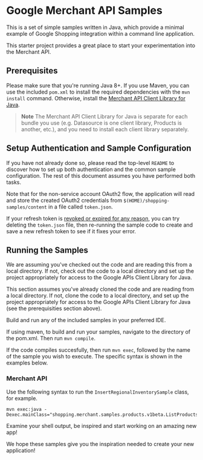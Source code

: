 # Google Merchant API Samples

This is a set of simple samples written in Java, which provide a minimal
example of Google Shopping integration within a command line application.

This starter project provides a great place to start your experimentation into
the Merchant API.

## Prerequisites

Please make sure that you're running Java 8+. If you use Maven, you can use
the included `pom.xml` to install the required dependencies with the
`mvn install` command. Otherwise, install the
[Merchant API Client Library for Java](https://developers.google.com/merchant/api/client-libraries).

> **Note**
> The Merchant API Client Library for Java is separate for each bundle you use
> (e.g. Datasource is one client library, Products is another, etc.), and you
> need to install each client library separately.

## Setup Authentication and Sample Configuration

If you have not already done so, please read the top-level `README` to discover
how to set up both authentication and the common sample configuration.  The rest
of this document assumes you have performed both tasks.

Note that for the non-service account OAuth2 flow, the application will read
and store the created OAuth2 credentials from `$(HOME)/shopping-samples/content`
in a file called `token.json`.

If your refresh token is
[revoked or expired for any reason](https://developers.google.com/identity/protocols/oauth2#expiration),
you can try deleting the `token.json` file, then re-running the sample code
to create and save a new refresh token to see if it fixes your error.

## Running the Samples

We are assuming you've checked out the code and are reading this from a local
directory. If not, check out the code to a local directory and set up the
project appropriately for access to the Google APIs Client Library for Java.

This section assumes you've already cloned the code and are reading from a local
directory. If not, clone the code to a local directory,  and set up the project
appropriately for access to the Google APIs Client Library for Java 
(see the prerequisities section above).

Build and run any of the included samples in your preferred IDE.

If using maven, to build and run your samples, navigate to the directory of
the pom.xml. Then run `mvn compile`.

If the code compiles succesfully, then run `mvn exec`, followed by the name of
the sample you wish to execute. The specific syntax is shown in the examples
below.

### Merchant API
Use the following syntax
to run the `InsertRegionalInventorySample` class, for example.

```
mvn exec:java -Dexec.mainClass="shopping.merchant.samples.products.v1beta.ListProductsSample"
```

Examine your shell output, be inspired and start working on an amazing new app!

We hope these samples give you the inspiration needed to create your new
application!